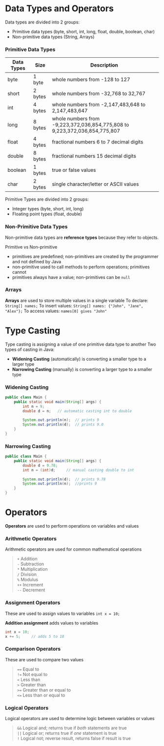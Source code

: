 # Data Types and Operators
Data types are divided into 2 groups:
- Primitive data types (byte, short, int, long, float, double, boolean, char)
- Non-primitive data types (String, Arrays)

### Primitive Data Types
| Data Types | Size | Description |
| --- | --- | --- |
| byte | 1 byte | whole numbers from -128 to 127 |
| short | 2 bytes | whole numbers from -32,768 to 32,767 |
| int | 4 bytes | whole numbers from -2,147,483,648 to 2,147,483,647 |
| long | 8 bytes | whole numbers from -9,223,372,036,854,775,808 to 9,223,372,036,854,775,807 |
| float | 4 bytes | fractional numbers 6 to 7 decimal digits |
| double | 8 bytes | fractional numbers 15 decimal digits |
| boolean | 1 bytes | true or false values |
| char | 2 bytes | single character/letter or ASCII values |

Primitive Types are divided into 2 groups:
- Integer types (byte, short, int, long)
- Floating point types (float, double)

### Non-Primitive Data Types
Non-primitive data types are **reference types** because they refer to objects.

Primitive vs Non-primitive
- primitives are predefined; non-primitives are created by the programmer and not defined by Java
- non-primitive used to call methods to perform operations; primitives cannot
- primitives always have a value; non-primitives can be `null`

### Arrays
**Arrays** are used to store multiple values in a single variable
To declare: `String[] names;`
To insert values: `String[] names: {"John", "Jane", "Alex"};`
To access values: `names[0] gives "John"`


# Type Casting
Type casting is assigning a value of one primitive data type to another
Two types of casting in Java:
- **Widening Casting** (automatically) is converting a smaller type to a larger type
- **Narrowing Casting** (manually) is converting a larger type to a smaller type

### Widening Casting
```java
public class Main {
    public static void main(String[] args) {
        int n = 9;
        double d = n;   // automatic casting int to double
        
        System.out.println(n);  // prints 9
        System.out.println(d);  // prints 9.0
    }
}
```

### Narrowing Casting
```java
public class Main {
    public static void main(String[] args) {
        double d = 9.78;
        int n = (int)d;     // manual casting double to int
        
        System.out.println(d);  // prints 9.78
        System.out.println(n);  //prints 9
    }
}
```
# Operators
**Operators** are used to perform operations on variables and values

### Arithmetic Operators
Arithmetic operators are used for common mathematical operations
> `+` Addition<br>
`-` Subtraction<br>
`*` Multiplication<br>
`/` Division<br>
`%` Modulus<br>
`++` Increment<br>
`--` Decrement

### Assignment Operators
These are used to assign values to variables
`int x = 10;`

**Addition assignment** adds values to variables
```java
int x = 10;
x += 5;     // adds 5 to 10
```

### Comparison Operators
These are used to compare two values
> `==` Equal to<br>
`!=` Not equal to<br>
`<` Less than<br>
`>` Greater than<br>
`>=` Greater than or equal to<br>
`<=` Less than or equal to<br>

### Logical Operators
Logical operators are used to determine logic between variables or values
> `&&` Logical and; returns true if *both* statements are true<br>
`||` Logical or; returns true if *one* statement is true<br>
`!` Logical not; reverse result, returns false if result is true<br>


